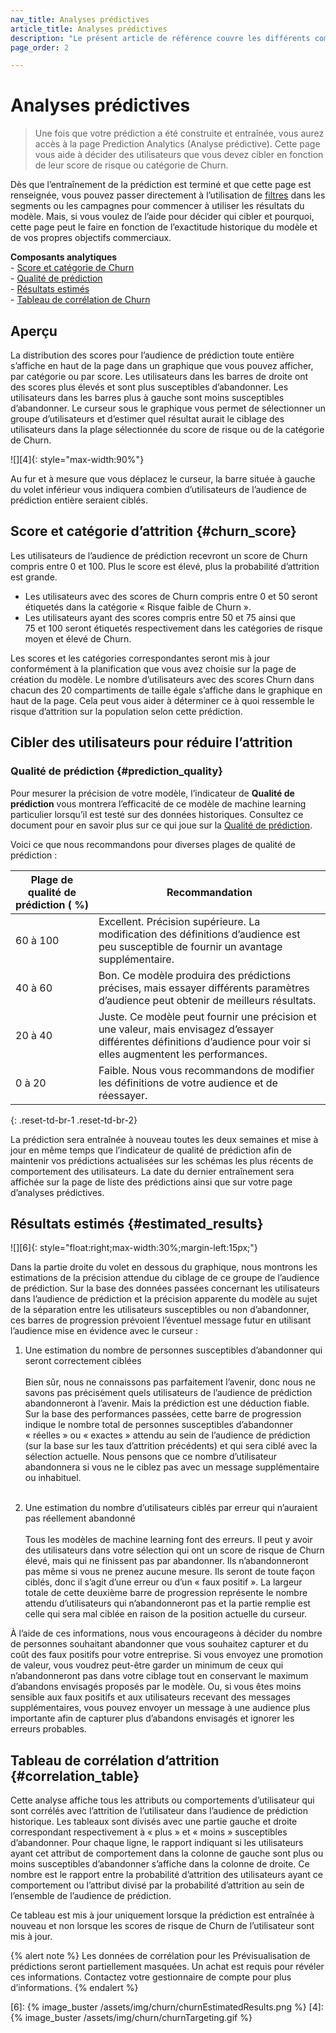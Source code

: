 ```yaml
---
nav_title: Analyses prédictives
article_title: Analyses prédictives
description: "Le présent article de référence couvre les différents composants inclus dans la page d’analyse prédictive de la prévision d’attrition et la manière dont ils peuvent être utilisés pour prendre des décisions pertinentes et motivées."
page_order: 2

---
```


# Analyses prédictives

> Une fois que votre prédiction a été construite et entraînée, vous aurez accès à la page Prediction Analytics (Analyse prédictive). Cette page vous aide à décider des utilisateurs que vous devez cibler en fonction de leur score de risque ou catégorie de Churn. 

Dès que l’entraînement de la prédiction est terminé et que cette page est renseignée, vous pouvez passer directement à l’utilisation de [filtres]({{site.baseurl}}/user_guide/predictive_suite/predictive_churn/messaging_users/#filters) dans les segments ou les campagnes pour commencer à utiliser les résultats du modèle. Mais, si vous voulez de l’aide pour décider qui cibler et pourquoi, cette page peut le faire en fonction de l’exactitude historique du modèle et de vos propres objectifs commerciaux. 

**Composants analytiques**<br>
&#45; [Score et catégorie de Churn](#churn_score)<br>
&#45; [Qualité de prédiction](#prediction_quality)<br>
&#45; [Résultats estimés](#estimated_results)<br>
&#45; [Tableau de corrélation de Churn](#correlation_table)

## Aperçu

La distribution des scores pour l’audience de prédiction toute entière s’affiche en haut de la page dans un graphique que vous pouvez afficher, par catégorie ou par score. Les utilisateurs dans les barres de droite ont des scores plus élevés et sont plus susceptibles d’abandonner. Les utilisateurs dans les barres plus à gauche sont moins susceptibles d’abandonner. Le curseur sous le graphique vous permet de sélectionner un groupe d’utilisateurs et d’estimer quel résultat aurait le ciblage des utilisateurs dans la plage sélectionnée du score de risque ou de la catégorie de Churn.

![][4]{: style="max-width:90%"}

Au fur et à mesure que vous déplacez le curseur, la barre située à gauche du volet inférieur vous indiquera combien d’utilisateurs de l’audience de prédiction entière seraient ciblés.

## Score et catégorie d’attrition {#churn_score}

Les utilisateurs de l’audience de prédiction recevront un score de Churn compris entre 0 et 100. Plus le score est élevé, plus la probabilité d’attrition est grande. 
- Les utilisateurs avec des scores de Churn compris entre 0 et 50 seront étiquetés dans la catégorie « Risque faible de Churn ». 
- Les utilisateurs ayant des scores compris entre 50 et 75 ainsi que 75 et 100 seront étiquetés respectivement dans les catégories de risque moyen et élevé de Churn. 

Les scores et les catégories correspondantes seront mis à jour conformément à la planification que vous avez choisie sur la page de création du modèle. Le nombre d’utilisateurs avec des scores Churn dans chacun des 20 compartiments de taille égale s’affiche dans le graphique en haut de la page. Cela peut vous aider à déterminer ce à quoi ressemble le risque d’attrition sur la population selon cette prédiction.

## Cibler des utilisateurs pour réduire l’attrition

### Qualité de prédiction {#prediction_quality}

Pour mesurer la précision de votre modèle, l’indicateur de **Qualité de prédiction** vous montrera l’efficacité de ce modèle de machine learning particulier lorsqu’il est testé sur des données historiques. Consultez ce document pour en savoir plus sur ce qui joue sur la [Qualité de prédiction]({{site.baseurl}}/user_guide/predictive_suite/predictive_churn/prediction_analytics/prediction_quality/).

Voici ce que nous recommandons pour diverses plages de qualité de prédiction :

| Plage de qualité de prédiction ( %) | Recommandation |
| ---------------------- | -------------- |
| 60 à 100 | Excellent. Précision supérieure. La modification des définitions d’audience est peu susceptible de fournir un avantage supplémentaire. |
| 40 à 60 | Bon. Ce modèle produira des prédictions précises, mais essayer différents paramètres d’audience peut obtenir de meilleurs résultats. |
| 20 à 40| Juste. Ce modèle peut fournir une précision et une valeur, mais envisagez d’essayer différentes définitions d’audience pour voir si elles augmentent les performances. |
| 0 à 20 | Faible. Nous vous recommandons de modifier les définitions de votre audience et de réessayer. |
{: .reset-td-br-1 .reset-td-br-2}

La prédiction sera entraînée à nouveau toutes les deux semaines et mise à jour en même temps que l’indicateur de qualité de prédiction afin de maintenir vos prédictions actualisées sur les schémas les plus récents de comportement des utilisateurs. La date du dernier entraînement sera affichée sur la page de liste des prédictions ainsi que sur votre page d’analyses prédictives.

## Résultats estimés {#estimated_results}

![][6]{: style="float:right;max-width:30%;margin-left:15px;"}

Dans la partie droite du volet en dessous du graphique, nous montrons les estimations de la précision attendue du ciblage de ce groupe de l’audience de prédiction. Sur la base des données passées concernant les utilisateurs dans l’audience de prédiction et la précision apparente du modèle au sujet de la séparation entre les utilisateurs susceptibles ou non d’abandonner, ces barres de progression prévoient l’éventuel message futur en utilisant l’audience mise en évidence avec le curseur :

1. Une estimation du nombre de personnes susceptibles d’abandonner qui seront correctement ciblées <br><br> Bien sûr, nous ne connaissons pas parfaitement l’avenir, donc nous ne savons pas précisément quels utilisateurs de l’audience de prédiction abandonneront à l’avenir. Mais la prédiction est une déduction fiable. Sur la base des performances passées, cette barre de progression indique le nombre total de personnes susceptibles d’abandonner « réelles » ou « exactes » attendu au sein de l’audience de prédiction (sur la base sur les taux d’attrition précédents) et qui sera ciblé avec la sélection actuelle. Nous pensons que ce nombre d’utilisateur abandonnera si vous ne le ciblez pas avec un message supplémentaire ou inhabituel. <br><br>

2. Une estimation du nombre d’utilisateurs ciblés par erreur qui n’auraient pas réellement abandonné<br><br>Tous les modèles de machine learning font des erreurs. Il peut y avoir des utilisateurs dans votre sélection qui ont un score de risque de Churn élevé, mais qui ne finissent pas par abandonner. Ils n’abandonneront pas même si vous ne prenez aucune mesure. Ils seront de toute façon ciblés, donc il s’agit d’une erreur ou d’un « faux positif ». La largeur totale de cette deuxième barre de progression représente le nombre attendu d’utilisateurs qui n’abandonneront pas et la partie remplie est celle qui sera mal ciblée en raison de la position actuelle du curseur.

À l’aide de ces informations, nous vous encourageons à décider du nombre de personnes souhaitant abandonner que vous souhaitez capturer et du coût des faux positifs pour votre entreprise. Si vous envoyez une promotion de valeur, vous voudrez peut-être garder un minimum de ceux qui n’abandonneront pas dans votre ciblage tout en conservant le maximum d’abandons envisagés proposés par le modèle. Ou, si vous êtes moins sensible aux faux positifs et aux utilisateurs recevant des messages supplémentaires, vous pouvez envoyer un message à une audience plus importante afin de capturer plus d’abandons envisagés et ignorer les erreurs probables.

## Tableau de corrélation d’attrition {#correlation_table}

Cette analyse affiche tous les attributs ou comportements d’utilisateur qui sont corrélés avec l’attrition de l’utilisateur dans l’audience de prédiction historique. Les tableaux sont divisés avec une partie gauche et droite correspondant respectivement à « plus » et « moins » susceptibles d’abandonner. Pour chaque ligne, le rapport indiquant si les utilisateurs ayant cet attribut de comportement dans la colonne de gauche sont plus ou moins susceptibles d’abandonner s’affiche dans la colonne de droite. Ce nombre est le rapport entre la probabilité d’attrition des utilisateurs ayant ce comportement ou l’attribut divisé par la probabilité d’attrition au sein de l’ensemble de l’audience de prédiction.

Ce tableau est mis à jour uniquement lorsque la prédiction est entraînée à nouveau et non lorsque les scores de risque de Churn de l’utilisateur sont mis à jour.

{% alert note %}
Les données de corrélation pour les Prévisualisation de prédictions seront partiellement masquées. Un achat est requis pour révéler ces informations. Contactez votre gestionnaire de compte pour plus d’informations.
{% endalert %}

[6]: {% image_buster /assets/img/churn/churnEstimatedResults.png %}
[4]: {% image_buster /assets/img/churn/churnTargeting.gif %}